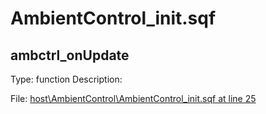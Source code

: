 # AmbientControl_init.sqf

## ambctrl_onUpdate

Type: function
Description: 


File: [host\AmbientControl\AmbientControl_init.sqf at line 25](../../../src/host/AmbientControl/AmbientControl_init.sqf#L25)
